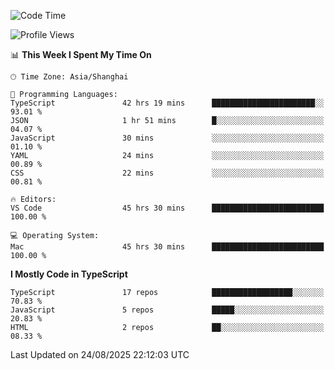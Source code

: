 <!--START_SECTION:waka-->
![Code Time](http://img.shields.io/badge/Code%20Time-8%2C208%20hrs%2024%20mins-blue)

![Profile Views](http://img.shields.io/badge/Profile%20Views-1-blue)

📊 **This Week I Spent My Time On** 

```text
🕑︎ Time Zone: Asia/Shanghai

💬 Programming Languages: 
TypeScript               42 hrs 19 mins      ███████████████████████░░   93.01 % 
JSON                     1 hr 51 mins        █░░░░░░░░░░░░░░░░░░░░░░░░   04.07 % 
JavaScript               30 mins             ░░░░░░░░░░░░░░░░░░░░░░░░░   01.10 % 
YAML                     24 mins             ░░░░░░░░░░░░░░░░░░░░░░░░░   00.89 % 
CSS                      22 mins             ░░░░░░░░░░░░░░░░░░░░░░░░░   00.81 % 

🔥 Editors: 
VS Code                  45 hrs 30 mins      █████████████████████████   100.00 % 

💻 Operating System: 
Mac                      45 hrs 30 mins      █████████████████████████   100.00 % 
```

**I Mostly Code in TypeScript** 

```text
TypeScript               17 repos            ██████████████████░░░░░░░   70.83 % 
JavaScript               5 repos             █████░░░░░░░░░░░░░░░░░░░░   20.83 % 
HTML                     2 repos             ██░░░░░░░░░░░░░░░░░░░░░░░   08.33 % 
```




 Last Updated on 24/08/2025 22:12:03 UTC
<!--END_SECTION:waka-->

